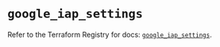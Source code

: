 # `google_iap_settings`

Refer to the Terraform Registry for docs: [`google_iap_settings`](https://registry.terraform.io/providers/hashicorp/google/6.37.0/docs/resources/iap_settings).
